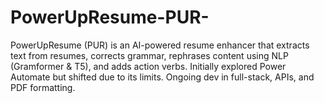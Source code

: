 # PowerUpResume-PUR-
PowerUpResume (PUR) is an AI-powered resume enhancer that extracts text from resumes, corrects grammar, rephrases content using NLP (Gramformer &amp; T5), and adds action verbs. Initially explored Power Automate but shifted due to its limits. Ongoing dev in full-stack, APIs, and PDF formatting.
